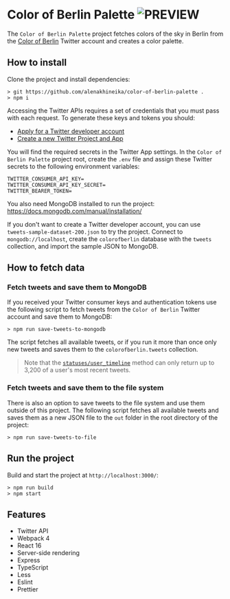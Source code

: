 # Color of Berlin Palette ![PREVIEW](https://img.shields.io/badge/DRAFT-blue)

The `Color of Berlin Palette` project fetches colors of the sky in Berlin from the [Color of Berlin](https://twitter.com/colorofberlin) Twitter account and creates a color palette.

## How to install

Clone the project and install dependencies:

```
> git https://github.com/alenakhineika/color-of-berlin-palette .
> npm i
```

Accessing the Twitter APIs requires a set of credentials that you must pass with each request. To generate these keys and tokens you should:

- [Apply for a Twitter developer account](https://developer.twitter.com/en/apply-for-access.html)
- [Create a new Twitter Project and App](https://developer.twitter.com/en/portal/projects-and-apps)

You will find the required secrets in the Twitter App settings. In the `Color of Berlin Palette` project root, create the `.env` file and assign these Twitter secrets to the following environment variables:

```
TWITTER_CONSUMER_API_KEY=
TWITTER_CONSUMER_API_KEY_SECRET=
TWITTER_BEARER_TOKEN=
```

You also need MongoDB installed to run the project: https://docs.mongodb.com/manual/installation/

If you don't want to create a Twitter developer account, you can use `tweets-sample-dataset-200.json` to try the project. Connect to `mongodb://localhost`, create the `colorofberlin` database with the `tweets` collection, and import the sample JSON to MongoDB.

## How to fetch data

### Fetch tweets and save them to MongoDB

If you received your Twitter consumer keys and authentication tokens use the following script to fetch tweets from the `Color of Berlin` Twitter account and save them to MongoDB:

```
> npm run save-tweets-to-mongodb
```

The script fetches all available tweets, or if you run it more than once only new tweets and saves them to the `colorofberlin.tweets` collection.

> Note that the [`statuses/user_timeline`](https://developer.twitter.com/en/docs/twitter-api/v1/tweets/timelines/api-reference/get-statuses-user_timeline) method can only return up to 3,200 of a user's most recent tweets.

### Fetch tweets and save them to the file system

There is also an option to save tweets to the file system and use them outside of this project. The following script fetches all available tweets and saves them as a new JSON file to the `out` folder in the root directory of the project:

```
> npm run save-tweets-to-file
```

## Run the project

Build and start the project at `http://localhost:3000/`:

```
> npm run build
> npm start
```

## Features

- Twitter API
- Webpack 4
- React 16
- Server-side rendering
- Express
- TypeScript
- Less
- Eslint
- Prettier